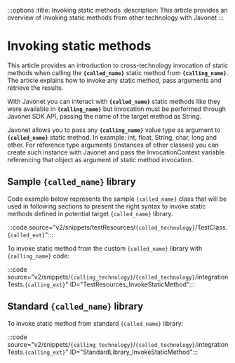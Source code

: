 :::options
:title: Invoking static methods
:description: This article provides an overview of invoking static methods from other technology with Javonet
:::

# Invoking static methods

This article provides an introduction to cross-technology invocation of static methods when calling the **`{called_name}`** static method from **`{calling_name}`**. The article explains how to invoke any static method, pass arguments and retrieve the results.

With Javonet you can interact with **`{called_name}`** static methods like they were available in **`{calling_name}`** but invocation must be performed through Javonet SDK API, passing the name of the target method as String.

Javonet allows you to pass any **`{calling_name}`** value type as argument to **`{called_name}`** static method. In example: int, float, String, char, long and other. For reference type arguments (instances of other classes) you can create such instance with Javonet and pass the InvocationContext variable referencing that object as argument of static method invocation.

## Sample `{called_name}` library

Code example below represents the sample `{called_name}` class that will be used in following sections to present the right syntax to invoke static methods defined in potential target `{called_name}` library.

:::code source="v2/snippets/testResources/`{called_technology}`/TestClass.`{called_ext}`":::

To invoke static method from the custom `{called_name}` library with `{calling_name}` code:

:::code source="v2/snippets/`{calling_technology}`/`{called_technology}`/integrationTests.`{calling_ext}`" ID="TestResources_InvokeStaticMethod":::

## Standard `{called_name}` library

To invoke static method from standard `{called_name}` library:

:::code source="v2/snippets/`{calling_technology}`/`{called_technology}`/integrationTests.`{calling_ext}`" ID="StandardLibrary_InvokeStaticMethod":::
